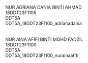 NUR ADRIANA DANIA BINTI AHMAD<br>
18DDT23F1105<br>
DDT5A<br>
DDT5A_18DDT23F1105_adrianadania<br>
<br>
<br>
NUR AINA AFIFI BINTI MOHD FADZIL<br>
18DDT23F1100<br>
DDT5A<br>
DDT5A_18DDT23F1100_nurainaafifi 
